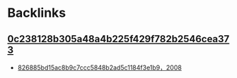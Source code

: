 
# Backlinks
## [0c238128b305a48a4b225f429f782b2546cea373](0c238128b305a48a4b225f429f782b2546cea373.md)
- [826885bd15ac8b9c7ccc5848b2ad5c1184f3e1b9，2008](826885bd15ac8b9c7ccc5848b2ad5c1184f3e1b9，2008.md)

